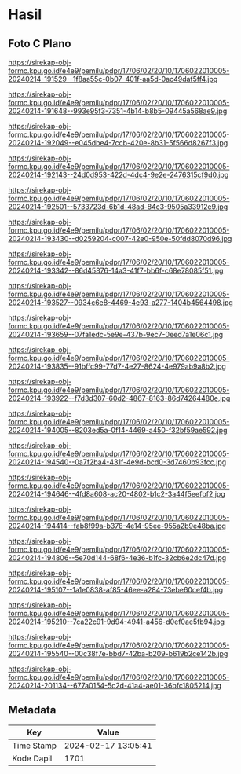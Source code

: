 # Hasil

## Foto C Plano

https://sirekap-obj-formc.kpu.go.id/e4e9/pemilu/pdpr/17/06/02/20/10/1706022010005-20240214-191529--1f8aa55c-0b07-401f-aa5d-0ac49daf5ff4.jpg

https://sirekap-obj-formc.kpu.go.id/e4e9/pemilu/pdpr/17/06/02/20/10/1706022010005-20240214-191648--993e95f3-7351-4b14-b8b5-09445a568ae9.jpg

https://sirekap-obj-formc.kpu.go.id/e4e9/pemilu/pdpr/17/06/02/20/10/1706022010005-20240214-192049--e045dbe4-7ccb-420e-8b31-5f566d8267f3.jpg

https://sirekap-obj-formc.kpu.go.id/e4e9/pemilu/pdpr/17/06/02/20/10/1706022010005-20240214-192143--24d0d953-422d-4dc4-9e2e-2476315cf9d0.jpg

https://sirekap-obj-formc.kpu.go.id/e4e9/pemilu/pdpr/17/06/02/20/10/1706022010005-20240214-192501--5733723d-6b1d-48ad-84c3-9505a33912e9.jpg

https://sirekap-obj-formc.kpu.go.id/e4e9/pemilu/pdpr/17/06/02/20/10/1706022010005-20240214-193430--d0259204-c007-42e0-950e-50fdd8070d96.jpg

https://sirekap-obj-formc.kpu.go.id/e4e9/pemilu/pdpr/17/06/02/20/10/1706022010005-20240214-193342--86d45876-14a3-41f7-bb6f-c68e78085f51.jpg

https://sirekap-obj-formc.kpu.go.id/e4e9/pemilu/pdpr/17/06/02/20/10/1706022010005-20240214-193527--0934c6e8-4469-4e93-a277-1404b4564498.jpg

https://sirekap-obj-formc.kpu.go.id/e4e9/pemilu/pdpr/17/06/02/20/10/1706022010005-20240214-193659--07fa1edc-5e9e-437b-9ec7-0eed7a1e06c1.jpg

https://sirekap-obj-formc.kpu.go.id/e4e9/pemilu/pdpr/17/06/02/20/10/1706022010005-20240214-193835--91bffc99-77d7-4e27-8624-4e979ab9a8b2.jpg

https://sirekap-obj-formc.kpu.go.id/e4e9/pemilu/pdpr/17/06/02/20/10/1706022010005-20240214-193922--f7d3d307-60d2-4867-8163-86d74264480e.jpg

https://sirekap-obj-formc.kpu.go.id/e4e9/pemilu/pdpr/17/06/02/20/10/1706022010005-20240214-194005--8203ed5a-0f14-4469-a450-f32bf59ae592.jpg

https://sirekap-obj-formc.kpu.go.id/e4e9/pemilu/pdpr/17/06/02/20/10/1706022010005-20240214-194540--0a7f2ba4-431f-4e9d-bcd0-3d7460b93fcc.jpg

https://sirekap-obj-formc.kpu.go.id/e4e9/pemilu/pdpr/17/06/02/20/10/1706022010005-20240214-194646--4fd8a608-ac20-4802-b1c2-3a44f5eefbf2.jpg

https://sirekap-obj-formc.kpu.go.id/e4e9/pemilu/pdpr/17/06/02/20/10/1706022010005-20240214-194414--fab8f99a-b378-4e14-95ee-955a2b9e48ba.jpg

https://sirekap-obj-formc.kpu.go.id/e4e9/pemilu/pdpr/17/06/02/20/10/1706022010005-20240214-194806--5e70d144-68f6-4e36-b1fc-32cb6e2dc47d.jpg

https://sirekap-obj-formc.kpu.go.id/e4e9/pemilu/pdpr/17/06/02/20/10/1706022010005-20240214-195107--1a1e0838-af85-46ee-a284-73ebe60cef4b.jpg

https://sirekap-obj-formc.kpu.go.id/e4e9/pemilu/pdpr/17/06/02/20/10/1706022010005-20240214-195210--7ca22c91-9d94-4941-a456-d0ef0ae5fb94.jpg

https://sirekap-obj-formc.kpu.go.id/e4e9/pemilu/pdpr/17/06/02/20/10/1706022010005-20240214-195540--00c38f7e-bbd7-42ba-b209-b619b2ce142b.jpg

https://sirekap-obj-formc.kpu.go.id/e4e9/pemilu/pdpr/17/06/02/20/10/1706022010005-20240214-201134--677a0154-5c2d-41a4-ae01-36bfc1805214.jpg


## Metadata

| Key        | Value               |
| ---------- | ------------------- |
| Time Stamp | 2024-02-17 13:05:41 |
| Kode Dapil | 1701                |



